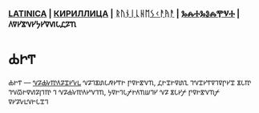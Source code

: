 ### [LATINICA](../Latn/Bog.md) | [КИРИЛЛИЦА](../Cyrl/Бог.md) | [ᚱᚢᚾᛁᚳᚺᛖᛊᚲᚨᚤᚨ](../Runr/ᛒᛟᚷ.md) | [ⰃⰎⰀⰃⰑⰎⰉⰜⰀ](../Glag/Ⰱⱁⰳ.md) | 𐍓𐍠𐍔𐍮𐍝𐍔𐍟𐍔𐍠𐍜𐍡𐍚𐍐𐍴

#  𐍑𐍞𐍒

𐍑𐍞𐍒 — [𐍝𐍐𐍑𐍛𐍳𐍓𐍐𐍢𐍔𐍛𐍰](𐍝𐍐𐍑𐍛𐍳𐍓𐍐𐍢𐍔𐍛𐍰.md) 𐍝𐍐𐍙𐍮𐍨𐍡𐍥𐍔𐍒𐍞 𐍣𐍠𐍞𐍮𐍝𐍴, 𐍚𐍞𐍢𐍞𐍠𐍨𐍧 𐍙𐍝𐍢𐍔𐍒𐍠𐍙𐍠𐍣𐍔𐍢 𐍮𐍡𐍳 𐍙𐍝𐍫𐍞𐍠𐍜𐍐𐍭𐍙𐍳 𐍙 𐍝𐍐𐍑𐍛𐍳𐍓𐍔𐍝𐍙𐍴, 𐍟𐍠𐍞𐍙𐍡𐍬𐍞𐍓𐍴𐍦𐍙𐍔 𐍝𐍐 𐍮𐍡𐍔𐍬 𐍣𐍠𐍞𐍮𐍝𐍴𐍬 𐍠𐍔𐍐𐍛𐍰𐍝𐍞𐍡𐍢𐍙
